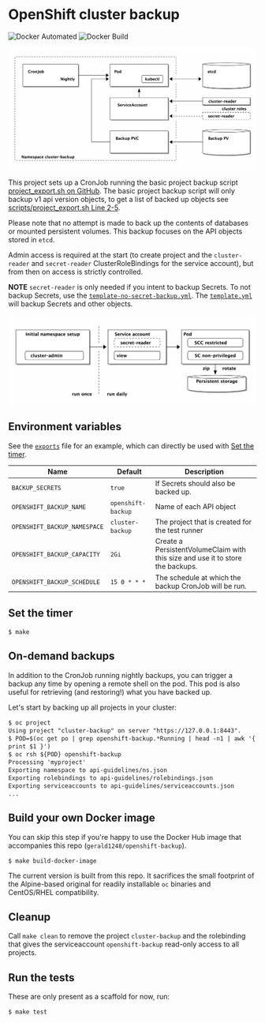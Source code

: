 # OpenShift cluster backup

![Docker Automated](https://img.shields.io/docker/automated/gerald1248/openshift-backup.svg)
![Docker Build](https://img.shields.io/docker/build/gerald1248/openshift-backup.svg)

![Overview of openshift-backup](ditaa/backup-restore.png)

This project sets up a CronJob running the basic project backup script [project_export.sh on GitHub](https://raw.githubusercontent.com/gerald1248/openshift-ansible-contrib/refactor_export/reference-architecture/day2ops/scripts/project_export.sh).
The basic project backup script will only backup v1 api version objects, to get a list of backed up objects see [scripts/project_export.sh Line 2-5](/scripts/project_export.sh#L2-L5).

Please note that no attempt is made to back up the contents of databases or mounted persistent volumes. This backup focuses on the API objects stored in `etcd`.

Admin access is required at the start (to create project and the `cluster-reader` and `secret-reader` ClusterRoleBindings for the service account), but from then on access is strictly controlled.

**NOTE** `secret-reader` is only needed if you intent to backup Secrets. To not backup Secrets, use the [`template-no-secret-backup.yml`](/openshift/template-no-secret.yml). The [`template.yml`](/openshift/template.yml) will backup Secrets and other objects.

![Permissions](ditaa/permissions.png)

## Environment variables

See the [`exports`](/exports) file for an example, which can directly be used with [Set the timer](#set-the-timer).

| Name                         | Default            | Description                                                                    |
| ---------------------------- | ------------------ | ------------------------------------------------------------------------------ |
| `BACKUP_SECRETS`             | `true`             | If Secrets should also be backed up.                                           |
| `OPENSHIFT_BACKUP_NAME`      | `openshift-backup` | Name of each API object                                                        |
| `OPENSHIFT_BACKUP_NAMESPACE` | `cluster-backup`   | The project that is created for the test runner                                |
| `OPENSHIFT_BACKUP_CAPACITY`  | `2Gi`              | Create a PersistentVolumeClaim with this size and use it to store the backups. |
| `OPENSHIFT_BACKUP_SCHEDULE`  | `15 0 * * *`       | The schedule at which the backup CronJob will be run.                          |

## Set the timer
```
$ make
```

## On-demand backups
In addition to the CronJob running nightly backups, you can trigger a backup any time by opening a remote shell on the pod. This pod is also useful for retrieving (and restoring!) what you have backed up.

Let's start by backing up all projects in your cluster:

```
$ oc project
Using project "cluster-backup" on server "https://127.0.0.1:8443".
$ POD=$(oc get po | grep openshift-backup.*Running | head -n1 | awk '{ print $1 }')
$ oc rsh ${POD} openshift-backup
Processing 'myproject'
Exporting namespace to api-guidelines/ns.json
Exporting rolebindings to api-guidelines/rolebindings.json
Exporting serviceaccounts to api-guidelines/serviceaccounts.json
...
```

## Build your own Docker image
You can skip this step if you're happy to use the Docker Hub image that accompanies this repo (`gerald1248/openshift-backup`).

```
$ make build-docker-image
```

The current version is built from this repo. It sacrifices the small footprint of the Alpine-based original for readily installable `oc` binaries and CentOS/RHEL compatibility.

## Cleanup
Call `make clean` to remove the project `cluster-backup` and the rolebinding that gives the serviceaccount `openshift-backup` read-only access to all projects.

## Run the tests
These are only present as a scaffold for now, run:
```
$ make test
```
